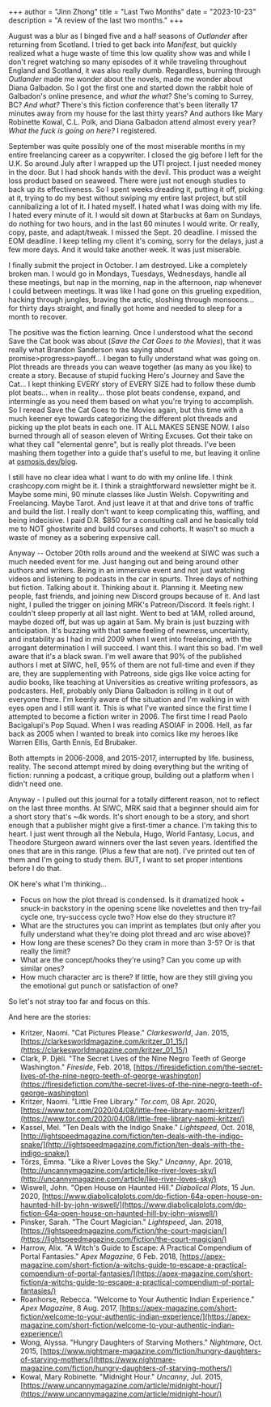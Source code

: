 +++
author = "Jinn Zhong"
title = "Last Two Months"
date = "2023-10-23"
description = "A review of the last two months."
+++

August was a blur as I binged five and a half seasons of _Outlander_ after returning from Scotland. I tried to get back into _Manifest_, but quickly realized what a huge waste of time this low quality show was and while I don't regret watching so many episodes of it while traveling throughout England and Scotland, it was also really dumb. Regardless, burning through _Outlander_ made me wonder about the novels, made me wonder about Diana Galbadon. So I got the first one and started down the rabbit hole of Galbadon's online presence, and _what the what?_ She's coming to Surrey, BC? _And what?_ There's this fiction conference that's been literally 17 minutes away from my house for the last thirty years? And authors like Mary Robinette Kowal, C.L. Polk, and Diana Galbadon attend almost every year? _What the fuck is going on here?_ I registered.

September was quite possibly one of the most miserable months in my entire freelancing career as a copywriter. I closed the gig before I left for the U.K. So around July after I wrapped up the UTI project. I just needed money in the door. But I had shook hands with the devil. This product was a weight loss product based on seaweed. There were just not enough studies to back up its effectiveness. So I spent weeks dreading it, putting it off, picking at it, trying to do my best without swiping my entire last project, but still cannibalizing a lot of it. I hated myself. I hated what I was doing with my life. I hated every minute of it. I would sit down at Starbucks at 6am on Sundays, do nothing for two hours, and in the last 60 minutes I would write. Or really, copy, paste, and adapt/tweak. I missed the Sept. 20 deadline. I missed the EOM deadline. I keep telling my client it's coming, sorry for the delays, just a few more days. And it would take another week. It was just miserable.

I finally submit the project in October. I am destroyed. Like a completely broken man. I would go in Mondays, Tuesdays, Wednesdays, handle all these meetings, but nap in the morning, nap in the afternoon, nap whenever I could between meetings. It was like I had gone on this grueling expedition, hacking through jungles, braving the arctic, sloshing through monsoons... for thirty days straight, and finally got home and needed to sleep for a month to recover.

The positive was the fiction learning. Once I understood what the second Save the Cat book was about (_Save the Cat Goes to the Movies_), that it was really what Brandon Sanderson was saying about promise>progress>payoff... I began to fully understand what was going on. Plot threads are threads you can weave together (as many as you like) to create a story. Because of stupid fucking Hero's Journey and Save the Cat... I kept thinking EVERY story of EVERY SIZE had to follow these dumb plot beats... when in reality... those plot beats condense, expand, and intermingle as you need them based on what you're trying to accomplish. So I reread Save the Cat Goes to the Movies again, but this time with a much keener eye towards categorizing the different plot threads and picking up the plot beats in each one. IT ALL MAKES SENSE NOW. I also burned through all of season eleven of Writing Excuses. Got their take on what they call "elemental genre", but is really plot threads. I've been mashing them together into a guide that's useful to me, but leaving it online at [osmosis.dev/blog](http://osmosis.dev/blog).

I still have no clear idea what I want to do with my online life. I think crashcopy.com might be it. I think a straightforward newsletter might be it. Maybe some mini, 90 minute classes like Justin Welsh. Copywriting and Freelancing. Maybe Tarot. And just leave it at that and drive tons of traffic and build the list. I really don't want to keep complicating this, waffling, and being indecisive. I paid D.R. $850 for a consulting call and he basically told me to NOT ghostwrite and build courses and cohorts. It wasn't so much a waste of money as a sobering expensive call.

Anyway -- October 20th rolls around and the weekend at SIWC was such a much needed event for me. Just hanging out and being around other authors and writers. Being in an immersive event and not just watching videos and listening to podcasts in the car in spurts. Three days of nothing but fiction. Talking about it. Thinking about it. Planning it. Meeting new people, fast friends, and joining new Discord groups because of it. And last night, I pulled the trigger on joining MRK's Patreon/Discord. It feels right. I couldn't sleep properly at all last night. Went to bed at 1AM, rolled around, maybe dozed off, but was up again at 5am. My brain is just buzzing with anticipation. It's buzzing with that same feeling of newness, uncertainty, and instability as I had in mid 2009 when I went into freelancing, with the arrogant determination I will succeed. I want this. I want this so bad. I'm well aware that it's a black swan. I'm well aware that 90% of the published authors I met at SIWC, hell, 95% of them are not full-time and even if they are, they are supplementing with Patreons, side gigs like voice acting for audio books, like teaching at Universities as creative writing professors, as podcasters. Hell, probably only Diana Galbadon is rolling in it out of everyone there. I'm keenly aware of the situation and I'm walking in with eyes open and I still want it. This is what I've wanted since the first time I attempted to become a fiction writer in 2006. The first time I read Paolo Bacigalupi's Pop Squad. When I was reading ASOIAF in 2006. Hell, as far back as 2005 when I wanted to break into comics like my heroes like Warren Ellis, Garth Ennis, Ed Brubaker.

Both attempts in 2006-2008, and 2015-2017, interrupted by life. business, reality. The second attempt mired by doing everything but the writing of fiction: running a podcast, a critique group, building out a platform when I didn't need one.

Anyway - I pulled out this journal for a totally different reason, not to reflect on the last three months. At SIWC, MRK said that a beginner should aim for a short story that's ~4k words. It's short enough to be a story, and short enough that a publisher might give a first-timer a chance. I'm taking this to heart. I just went through all the Nebula, Hugo, World Fantasy, Locus, and Theodore Sturgeon award winners over the last seven years. Identified the ones that are in this range. (Plus a few that are not). I've printed out ten of them and I'm going to study them. BUT, I want to set proper intentions before I do that.

OK here's what I'm thinking...

* Focus on how the plot thread is condensed. Is it dramatized hook + snuck-in backstory in the opening scene like novelettes and then try-fail cycle one, try-success cycle two? How else do they structure it?
* What are the structures you can imprint as templates (but only after you fully understand what they're doing plot thread and arc wise above)?
* How long are these scenes? Do they cram in more than 3-5? Or is that really the limit?
* What are the concept/hooks they're using? Can you come up with similar ones?
* How much character arc is there? If little, how are they still giving you the emotional gut punch or satisfaction of one?

So let's not stray too far and focus on this.

And here are the stories:

* Kritzer, Naomi. "Cat Pictures Please." _Clarkesworld_, Jan. 2015, [https://clarkesworldmagazine.com/kritzer_01_15/](https://clarkesworldmagazine.com/kritzer_01_15/)
* Clark, P. Djèlí. "The Secret Lives of the Nine Negro Teeth of George Washington." _Fireside_, Feb. 2018, [https://firesidefiction.com/the-secret-lives-of-the-nine-negro-teeth-of-george-washington](https://firesidefiction.com/the-secret-lives-of-the-nine-negro-teeth-of-george-washington)
* Kritzer, Naomi. "Little Free Library." _Tor.com_, 08 Apr. 2020, [https://www.tor.com/2020/04/08/little-free-library-naomi-kritzer/](https://www.tor.com/2020/04/08/little-free-library-naomi-kritzer/)
* Kassel, Mel. "Ten Deals with the Indigo Snake." _Lightspeed_, Oct. 2018, [http://lightspeedmagazine.com/fiction/ten-deals-with-the-indigo-snake/](http://lightspeedmagazine.com/fiction/ten-deals-with-the-indigo-snake/)
* Törzs, Emma. "Like a River Loves the Sky." _Uncanny_, Apr. 2018, [http://uncannymagazine.com/article/like-river-loves-sky/](http://uncannymagazine.com/article/like-river-loves-sky/)
* Wiswell, John. "Open House on Haunted Hill." _Diabolical Plots_, 15 Jun. 2020, [https://www.diabolicalplots.com/dp-fiction-64a-open-house-on-haunted-hill-by-john-wiswell/](https://www.diabolicalplots.com/dp-fiction-64a-open-house-on-haunted-hill-by-john-wiswell/)
* Pinsker, Sarah. "The Court Magician." _Lightspeed_, Jan. 2018, [https://lightspeedmagazine.com/fiction/the-court-magician/](https://lightspeedmagazine.com/fiction/the-court-magician/)
* Harrow, Alix. "A Witch's Guide to Escape: A Practical Compendium of Portal Fantasies." _Apex Magazine_, 6 Feb. 2018, [https://apex-magazine.com/short-fiction/a-witchs-guide-to-escape-a-practical-compendium-of-portal-fantasies/](https://apex-magazine.com/short-fiction/a-witchs-guide-to-escape-a-practical-compendium-of-portal-fantasies/)
* Roanhorse, Rebecca. "Welcome to Your Authentic Indian Experience." _Apex Magazine_, 8 Aug. 2017, [https://apex-magazine.com/short-fiction/welcome-to-your-authentic-indian-experience/](https://apex-magazine.com/short-fiction/welcome-to-your-authentic-indian-experience/)
* Wong, Alyssa. "Hungry Daughters of Starving Mothers." _Nightmare_, Oct. 2015, [https://www.nightmare-magazine.com/fiction/hungry-daughters-of-starving-mothers/](https://www.nightmare-magazine.com/fiction/hungry-daughters-of-starving-mothers/)
* Kowal, Mary Robinette. "Midnight Hour." _Uncanny_, Jul. 2015, [https://www.uncannymagazine.com/article/midnight-hour/](https://www.uncannymagazine.com/article/midnight-hour/)
